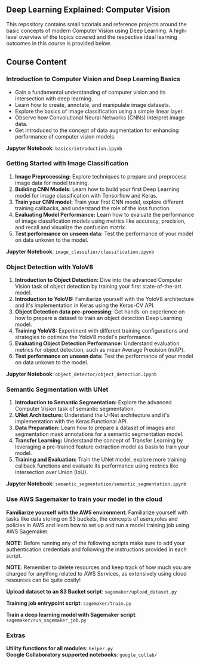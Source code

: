 ## Deep Learning Explained: Computer Vision 
This repository contains small tutorials and reference projects around the basic concepts of modern Computer Vision using Deep Learning. A high-level overview of the topics covered and the respective ideal learning outcomes in this course is provided below. 

## Course Content

### Introduction to Computer Vision and Deep Learning Basics
- Gain a fundamental understanding of computer vision and its intersection with deep learning.
- Learn how to create, annotate, and manipulate image datasets.
- Explore the basics of image classification using a simple linear layer.
- Observe how Convolutional Neural Networks (CNNs) interpret image data.
- Get introduced to the concept of data augmentation for enhancing performance of computer vision models.

**Jupyter Notebook**: `basics/introduction.ipynb`

### Getting Started with Image Classification
1. **Image Preprocessing:** Explore techniques to prepare and preprocess image data for model training.
2. **Building CNN Models:** Learn how to build your first Deep Learning model for image classification with Tensorflow and Keras.
3. **Train your CNN model:** Train your first CNN model, explore different training callbacks, and understand the role of the loss function.
4. **Evaluating Model Performance:** Learn how to evaluate the performance of image classification models using metrics like accuracy, precision, and recall and visualize the confusion matrix.
5. **Test performance on unseen data:** Test the performance of your model on data unkown to the model.

**Jupyter Notebook**: `image_classifier/classification.ipynb`

### Object Detection with YoloV8
1. **Introduction to Object Detection:** Dive into the advanced Computer Vision task of object detection by training your first state-of-the-art model.
2. **Introduction to YoloV8:** Familiarize yourself with the YoloV8 architecture and it's implementation in Keras using the Keras-CV API.
3. **Object Detection data pre-processing:** Get hands-on experience on how to prepare a dataset to train an object detection Deep Learning model.
4. **Training YoloV8:** Experiment with different training configurations and strategies to optimize the YoloV8 model's performance.
5. **Evaluating Object Detection Performance:** Understand evaluation metrics for object detection, such as mean Average Precision (mAP).
6. **Test performance on unseen data:** Test the performance of your model on data unkown to the model.

**Jupyter Notebook**: `object_detector/object_detection.ipynb`

### Semantic Segmentation with UNet
1. **Introduction to Semantic Segmentation:** Explore the advanced Computer Vision task of semantic segmentation.
2. **UNet Architecture:** Understand the U-Net architecture and it's implementation with the Keras Functional API.
3. **Data Preparation:** Learn how to prepare a dataset of images and segmentation mask annotations for a semantic segmentation model.
4. **Transfer Learning:** Understand the concept of Transfer Learning by leveraging a pre-trained feature extraction model as basis to train your model.
5. **Training and Evaluation:** Train the UNet model, explore more training callback functions and evaluate its performance using metrics like Intersection over Union (IoU).

**Jupyter Notebook**: `semantic_segmentation/semantic_segmentation.ipynb`

### Use AWS Sagemaker to train your model in the cloud
**Familiarize yourself with the AWS environment**: Familiarize yourself with tasks like data storing on S3 buckets, the concepts of users,roles and policies in AWS and learn how to set up and run a model training job using AWS Sagemaker.

**NOTE**: Before running any of the following scripts make sure to add your authentication credentials and following the instructions provided in each script.

**NOTE**: Remember to delete resources and keep track of how much you are charged for anything related to AWS Services, as extensively using cloud resources can be quite costly!

**Upload dataset to an S3 Bucket script**: `sagemaker/upload_dataset.py`

**Training job entrypoint script**: `sagemaker/train.py` 

**Train a deep learning model with Sagemaker script**: `sagemaker/run_sagemaker_job.py`


### Extras

**Utility functions for all modules**: `helper.py` \
**Google Collaboratory supported notebooks**: `google_collab/`


